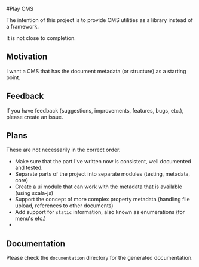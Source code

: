 #Play CMS

The intention of this project is to provide CMS utilities as a library instead of a framework.

It is not close to completion.

## Motivation

I want a CMS that has the document metadata (or structure) as a starting point.

## Feedback

If you have feedback (suggestions, improvements, features, bugs, etc.), please create an issue.

## Plans

These are not necessarily in the correct order. 

- Make sure that the part I've written now is consistent, well documented and tested.
- Separate parts of the project into separate modules (testing, metadata, core)
- Create a ui module that can work with the metadata that is available (using scala-js)
- Support the concept of more complex property metadata (handling file upload, references to other documents)
- Add support for `static` information, also known as enumerations (for menu's etc.)
- 

## Documentation

Please check the `documentation` directory for the generated documentation.
